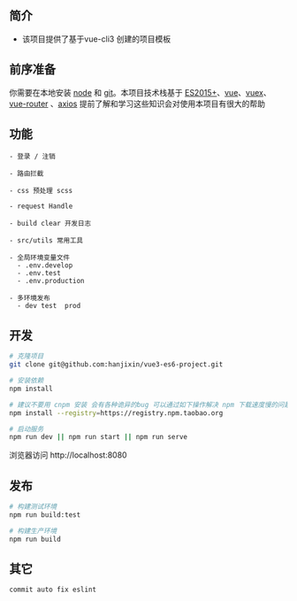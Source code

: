 

## 简介

- 该项目提供了基于vue-cli3 创建的项目模板


## 前序准备

你需要在本地安装 [node](http://nodejs.org/) 和 [git](https://git-scm.com/)。本项目技术栈基于 [ES2015+](http://es6.ruanyifeng.com/)、[vue](https://cn.vuejs.org/index.html)、[vuex](https://vuex.vuejs.org/zh-cn/)、[vue-router](https://router.vuejs.org/zh-cn/) 、[axios](https://github.com/axios/axios) 提前了解和学习这些知识会对使用本项目有很大的帮助


## 功能

```
- 登录 / 注销

- 路由拦截

- css 预处理 scss

- request Handle

- build clear 开发日志

- src/utils 常用工具

- 全局环境变量文件
  - .env.develop
  - .env.test
  - .env.production

- 多环境发布
  - dev test  prod

```

## 开发

```bash
# 克隆项目
git clone git@github.com:hanjixin/vue3-es6-project.git

# 安装依赖
npm install

# 建议不要用 cnpm 安装 会有各种诡异的bug 可以通过如下操作解决 npm 下载速度慢的问题
npm install --registry=https://registry.npm.taobao.org

# 启动服务
npm run dev || npm run start || npm run serve
```

浏览器访问 http://localhost:8080

## 发布

```bash
# 构建测试环境
npm run build:test

# 构建生产环境
npm run build
```

## 其它

```
commit auto fix eslint
```
